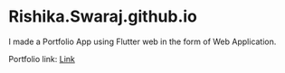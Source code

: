 # Rishika.Swaraj.github.io
I made a Portfolio App using Flutter web in the form of Web Application.

Portfolio link: <a href = "https://risacker.github.io/Rishika.Swaraj.github.io/#/"> Link

